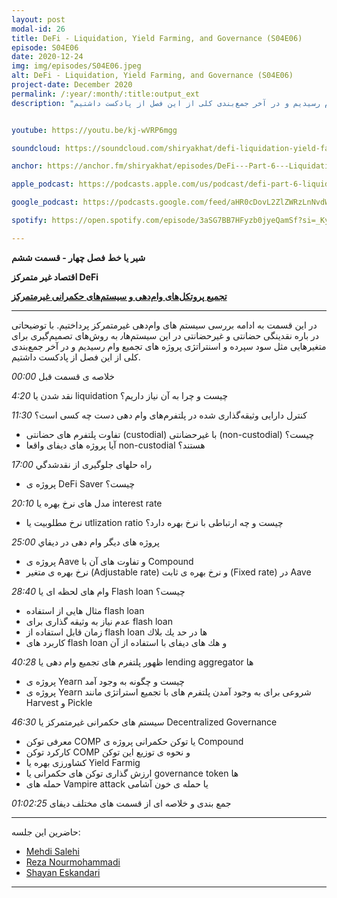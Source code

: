 ```yaml
---
layout: post
modal-id: 26
title: DeFi - Liquidation, Yield Farming, and Governance (S04E06)
episode: S04E06
date: 2020-12-24
img: img/episodes/S04E06.jpeg
alt: DeFi - Liquidation, Yield Farming, and Governance (S04E06)
project-date: December 2020
permalink: /:year/:month/:title:output_ext
description: "در این قسمت به ادامه بررسی سیستم های وام‌دهی غیر‌متمرکز پرداختیم. با توضیحاتی در باره نقدینگی حضانتی و غیر‌حضانتی در این سیستم‌ها٫ به روش‌های تصمیم‌گیری برای متغیر‌هایی مثل سود سپرده و اسنتراتژی پروژه های تجمیع وام رسیدیم و در آخر جمع‌بندی کلی از این فصل از پادکست داشتیم. "


youtube: https://youtu.be/kj-wVRP6mgg

soundcloud: https://soundcloud.com/shiryakhat/defi-liquidation-yield-farming-and-governance-s04e06

anchor: https://anchor.fm/shiryakhat/episodes/DeFi---Part-6---Liquidation--Yield-Farming--and-Governance-S04E06-eo693m

apple_podcast: https://podcasts.apple.com/us/podcast/defi-part-6-liquidation-yield-farming-governance-s04e06/id1221206951

google_podcast: https://podcasts.google.com/feed/aHR0cDovL2ZlZWRzLnNvdW5kY2xvdWQuY29tL3VzZXJzL3NvdW5kY2xvdWQ6dXNlcnM6MjYyMzE4MTEzL3NvdW5kcy5yc3M/episode/NGI1ZDU0NzUtZjlkMi00ZmU2LWI5OWMtMjNiZDBmZmFjMDI2?sa=X&ved=0CA0QkfYCahcKEwiYsfu38uXtAhUAAAAAHQAAAAAQAQ

spotify: https://open.spotify.com/episode/3aSG7BB7HFyzb0jyeQamSf?si=_Ky--prWR5KHdJhJG2j2cA

---
```


**شیر یا خط**
**فصل چهار - قسمت ششم**

**اقتصاد غیر متمرکز DeFi**

**[تجمیع پروتکل‌‌های وام‌دهی و سيستم‌های حكمرانی غيرمتمركز](https://shiryakhat.net/2020/12/defi-yield-aggregators-governance.html)**

-------------------------------------------------------

در این قسمت به ادامه بررسی سیستم های وام‌دهی غیر‌متمرکز پرداختیم. با توضیحاتی در باره نقدینگی حضانتی و غیر‌حضانتی در این سیستم‌ها٫ به روش‌های تصمیم‌گیری برای متغیر‌هایی مثل سود سپرده و اسنتراتژی پروژه های تجمیع وام رسیدیم و در آخر جمع‌بندی کلی از این فصل از پادکست داشتیم.


*00:00* خلاصه ی قسمت قبل

*4:20* نقد شدن يا liquidation چيست و چرا به آن نياز داريم؟

*11:30* كنترل دارايی وثيقه‌گذاری شده در پلتفرم‌های وام دهی دست چه كسی است؟
  - تفاوت پلتفرم های حضانتی (custodial) با غيرحضانتی (non-custodial) چيست؟
  - آيا پروژه های ديفای واقعا non-custodial هستند؟

*17:00* راه حلهای جلوگيری از نقدشدگي
  - پروژه ی DeFi Saver چيست؟
 
*20:10* مدل های نرخ بهره يا interest rate
  - نرخ مطلوبيت يا utlization ratio چيست و چه ارتباطی با نرخ بهره دارد؟

*25:00* پروژه های ديگر وام دهی در ديفاي
  - پروژه ی Aave و تفاوت های آن با Compound
  - نرخ بهره ی متغير (Adjustable rate) و نرخ بهره ی ثابت (Fixed rate) در Aave

*28:40* وام های لحظه ای يا Flash loan چيست؟ 
  - مثال هايی از استفاده flash loan
  - عدم نياز به وثيقه گذاری برای flash loan
  - زمان قابل استفاده از flash loan ها در حد يك بلاك
  - كاربرد های flash loan و هك های ديفای با استفاده از  آن

*40:28* ظهور پلتفرم های تجميع وام دهی يا lending aggregator ها
  - پروژه ی Yearn چيست و  چگونه به وجود آمد
  - پروژه ی Yearn شروعی برای به وجود آمدن پلتفرم های با تجميع استراتژی مانند Harvest و Pickle

*46:30* سيستم های حكمرانی غيرمتمركز  يا Decentralized Governance
  - معرفی توكن COMP يا توكن حكمرانی پروژه ی Compound
  - كاركرد توكن COMP و نحوه ی توزيع اين توكن
  - كشاورزی بهره يا Yield Farmig
  - ارزش گذاری توكن های حكمرانی يا governance token ها
  - حمله های Vampire attack يا حمله ی خون آشامی

*01:02:25* جمع بندی و خلاصه ای از قسمت های مختلف ديفای

------------
  حاضرین این جلسه:
  
- [Mehdi Salehi](https://twitter.com/GreatSaoshyant)
- [Reza Nourmohammadi](https://www.instagram.com/rezanmmd/)
- [Shayan Eskandari](https://twitter.com/sbetamc) 

-----------------------------------------------------------------------
